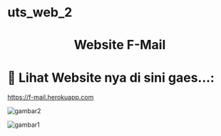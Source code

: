 # uts_web_2

<h1 align='center'>
 Website F-Mail
</h1>

# 🚀 Lihat Website nya di sini gaes...:
https://f-mail.herokuapp.com

![gambar2](https://user-images.githubusercontent.com/72137450/165884242-c1d8155a-a850-4a22-952e-9559915ef94b.jpg)

![gambar1](https://user-images.githubusercontent.com/72137450/165884296-ca5554f3-d702-48de-905a-1b5206318e61.jpg)

